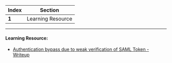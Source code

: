 Index | Section
---   | ---
**1** | Learning Resource

---

#### Learning Resource:

* [Authentication bypass due to weak verification of SAML Token - Writeup](https://www.accorian.com/penetration-testing-anecdote-series/)
